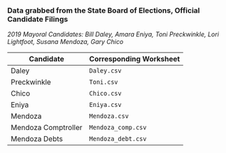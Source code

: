 <h3>Data grabbed from the State Board of Elections, Official Candidate Filings  </h3>

*2019 Mayoral Candidates: Bill Daley, Amara Eniya, Toni Preckwinkle, Lori Lightfoot, Susana Mendoza, Gary Chico*

  Candidate | Corresponding Worksheet 
------------ | -------------  
Daley | `Daley.csv`
Preckwinkle | `Toni.csv`
Chico | `Chico.csv`
Eniya | `Eniya.csv`
Mendoza | `Mendoza.csv`
Mendoza Comptroller | `Mendoza_comp.csv`
Mendoza Debts | `Mendoza_debt.csv`
